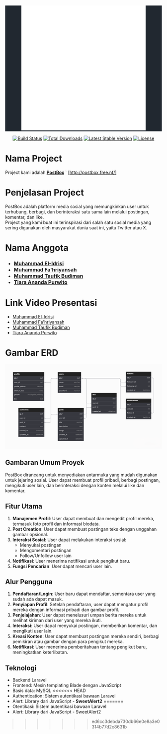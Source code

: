 <p align="center" style="background-color: #212830"><a href="http://postbox.free.nf/"><img src="public/img/logo_postboc.png" width="400" alt="Laravel Logo"></a></p>

<p align="center">
<a href="https://github.com/laravel/framework/actions"><img src="https://github.com/laravel/framework/workflows/tests/badge.svg" alt="Build Status"></a>
<a href="https://packagist.org/packages/laravel/framework"><img src="https://img.shields.io/packagist/dt/laravel/framework" alt="Total Downloads"></a>
<a href="https://packagist.org/packages/laravel/framework"><img src="https://img.shields.io/packagist/v/laravel/framework" alt="Latest Stable Version"></a>
<a href="https://packagist.org/packages/laravel/framework"><img src="https://img.shields.io/packagist/l/laravel/framework" alt="License"></a>
</p>

# Nama Project
Project kami adalah <a href="http://postbox.free.nf/"><b>PostBox</b></a> `
<a href="http://postbox.free.nf/">[http://postbox.free.nf/]</a>


# Penjelasan Project

PostBox adalah platform media sosial yang memungkinkan user untuk terhubung, berbagi, dan berinteraksi satu sama lain melalui postingan, komentar, dan like. <br>Project yang kami buat ini terinspirasi dari salah satu sosial media yang sering digunakan oleh masyarakat dunia saat ini, yaitu Twitter atau X.

# Nama Anggota
<h3>
    <ul>
        <li><a href="https://github.com/El-Idrisi">Muhammad El-Idrisi</a></li>
        <li><a href="https://github.com/MuhammmadFahry">Muhammad Fa'hriyansah</a></li>
        <li><a href="https://github.com/mtaufik31">Muhammad Taufik Budiman</a></li>
        <li><a href="https://github.com/tiaraanandapurwito">Tiara Ananda Purwito</a></li>
    </ul>
</h3>

# Link Video Presentasi
<ul>
        <li><a href="https://github.com/El-Idrisi">Muhammad El-Idrisi</a></li>
        <li><a href="https://drive.google.com/file/d/15xRPDx3Pdfrn6juwQaPsTauGTUQoSPD1/view?usp=sharing">Muhammad Fa'hriyansah</a></li>
        <li><a href="https://github.com/mtaufik31">Muhammad Taufik Budiman</a></li>
        <li><a href="https://drive.google.com/file/d/1ttKEmcMCq25AtolBunj0UajfqL1_YY5O/view?usp=drive_link">Tiara Ananda Purwito</a></li>
    </ul>


# Gambar ERD
<p align="center">
<img src="public/img/erd.png">
</p>


## Gambaran Umum Proyek

PostBox dirancang untuk menyediakan antarmuka yang mudah digunakan untuk jejaring sosial. User dapat membuat profil pribadi, berbagi postingan, mengikuti user lain, dan berinteraksi dengan konten melalui like dan komentar.

## Fitur Utama

1. **Manajemen Profil**: User dapat membuat dan mengedit profil mereka, termasuk foto profil dan informasi biodata.
2. **Post Creation**: User dapat membuat postingan teks dengan unggahan gambar opsional.
3. **Interaksi Sosial**: User dapat melakukan interaksi sosial:
   - Menyukai postingan
   - Mengomentari postingan
   - Follow/Unfollow user lain
4. **Notifikasi**: User menerima notifikasi untuk pengikut baru.
5. **Fungsi Pencarian**: User dapat mencari user lain.

## Alur Pengguna

1. **Pendaftaran/Login**: User baru dapat mendaftar, sementara user yang sudah ada dapat masuk.
2. **Penyiapan Profil**: Setelah pendaftaran, user dapat mengatur profil mereka dengan informasi pribadi dan gambar profil.
3. **Penjelajahan**: User dapat menelusuri umpan berita mereka untuk melihat kiriman dari user yang mereka ikuti.
4. **Interaksi**: User dapat menyukai postingan, memberikan komentar, dan mengikuti user lain.
5. **Kreasi Konten**: User dapat membuat postingan mereka sendiri, berbagi pemikiran atau gambar dengan para pengikut mereka.
6. **Notifikasi**: User menerima pemberitahuan tentang pengikut baru, meningkatkan keterlibatan.

## Teknologi

- Backend Laravel 
- Frontend: Mesin templating Blade dengan JavaScript
- Basis data: MySQL
<<<<<<< HEAD
- Authentication: Sistem autentikasi bawaan Laravel
- Alert: Library dari JavaScript - <strong>SweetAlert2</strong>
=======
- Otentikasi: Sistem autentikasi bawaan Laravel
- Alert: Library dari JavaScript - SweetAlert2

>>>>>>> ed6cc3debda730db66e0e8a3e0314b77d2c8631b
